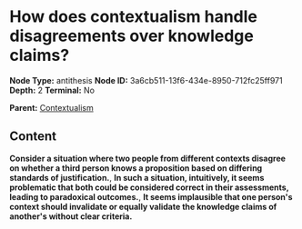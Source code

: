 # How does contextualism handle disagreements over knowledge claims?

**Node Type:** antithesis
**Node ID:** 3a6cb511-13f6-434e-8950-712fc25ff971
**Depth:** 2
**Terminal:** No

**Parent:** [Contextualism](contextualism.md)

## Content

**Consider a situation where two people from different contexts disagree on whether a third person knows a proposition based on differing standards of justification.**, **In such a situation, intuitively, it seems problematic that both could be considered correct in their assessments, leading to paradoxical outcomes.**, **It seems implausible that one person's context should invalidate or equally validate the knowledge claims of another's without clear criteria.**
